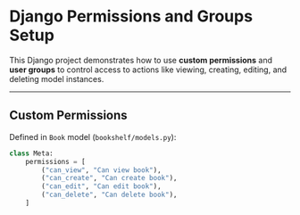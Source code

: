 # Django Permissions and Groups Setup

This Django project demonstrates how to use **custom permissions** and **user groups** to control access to actions like viewing, creating, editing, and deleting model instances.

---

## Custom Permissions

Defined in `Book` model (`bookshelf/models.py`):

```python
class Meta:
    permissions = [
        ("can_view", "Can view book"),
        ("can_create", "Can create book"),
        ("can_edit", "Can edit book"),
        ("can_delete", "Can delete book"),
    ]
